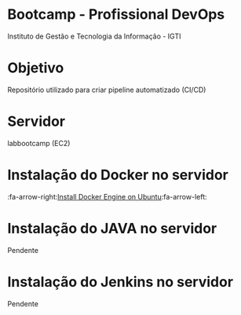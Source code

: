 # Bootcamp - Profissional DevOps
Instituto de Gestão e Tecnologia da Informação - IGTI

# Objetivo
Repositório utilizado para criar pipeline automatizado (CI/CD)

# Servidor
labbootcamp (EC2)

# Instalação do Docker no servidor
 :fa-arrow-right:[Install Docker Engine on Ubuntu](https://docs.docker.com/engine/install/ubuntu/ "Install Docker Engine on Ubuntu"):fa-arrow-left:

# Instalação do JAVA no servidor
Pendente

# Instalação do Jenkins no servidor
Pendente


